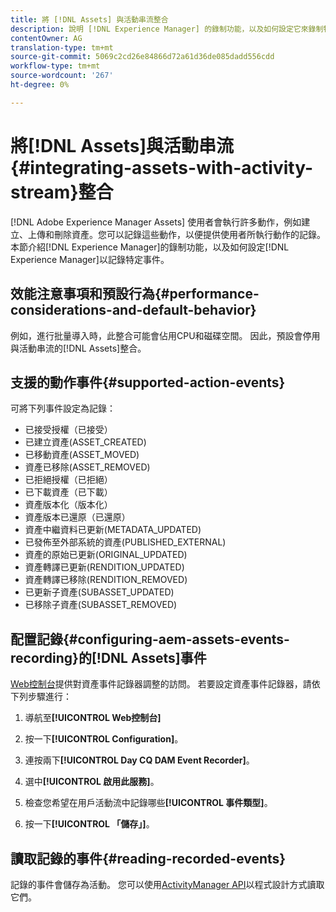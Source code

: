 ```yaml
---
title: 將 [!DNL Assets] 與活動串流整合
description: 說明 [!DNL Experience Manager] 的錄制功能，以及如何設定它來錄制特定事件。
contentOwner: AG
translation-type: tm+mt
source-git-commit: 5069c2cd26e84866d72a61d36de085dadd556cdd
workflow-type: tm+mt
source-wordcount: '267'
ht-degree: 0%

---
```



# 將[!DNL Assets]與活動串流{#integrating-assets-with-activity-stream}整合

[!DNL Adobe Experience Manager Assets] 使用者會執行許多動作，例如建立、上傳和刪除資產。您可以記錄這些動作，以便提供使用者所執行動作的記錄。 本節介紹[!DNL Experience Manager]的錄制功能，以及如何設定[!DNL Experience Manager]以記錄特定事件。

## 效能注意事項和預設行為{#performance-considerations-and-default-behavior}

例如，進行批量導入時，此整合可能會佔用CPU和磁碟空間。 因此，預設會停用與活動串流的[!DNL Assets]整合。

## 支援的動作事件{#supported-action-events}

可將下列事件設定為記錄：

* 已接受授權（已接受）
* 已建立資產(ASSET_CREATED)
* 已移動資產(ASSET_MOVED)
* 資產已移除(ASSET_REMOVED)
* 已拒絕授權（已拒絕）
* 已下載資產（已下載）
* 資產版本化（版本化）
* 資產版本已還原（已還原）
* 資產中繼資料已更新(METADATA_UPDATED)
* 已發佈至外部系統的資產(PUBLISHED_EXTERNAL)
* 資產的原始已更新(ORIGINAL_UPDATED)
* 資產轉譯已更新(RENDITION_UPDATED)
* 資產轉譯已移除(RENDITION_REMOVED)
* 已更新子資產(SUBASSET_UPDATED)
* 已移除子資產(SUBASSET_REMOVED)

## 配置記錄{#configuring-aem-assets-events-recording}的[!DNL Assets]事件

[Web控制台](/help/sites-deploying/configuring-osgi.md)提供對資產事件記錄器調整的訪問。 若要設定資產事件記錄器，請依下列步驟進行：

1. 導航至&#x200B;**[!UICONTROL Web控制台]**

1. 按一下&#x200B;**[!UICONTROL Configuration]**。

1. 連按兩下&#x200B;**[!UICONTROL Day CQ DAM Event Recorder]**。

1. 選中&#x200B;**[!UICONTROL 啟用此服務]**。

1. 檢查您希望在用戶活動流中記錄哪些&#x200B;**[!UICONTROL 事件類型]**。

1. 按一下&#x200B;**[!UICONTROL 「儲存」]**。

## 讀取記錄的事件{#reading-recorded-events}

記錄的事件會儲存為活動。 您可以使用[ActivityManager API](https://helpx.adobe.com/experience-manager/6-5/sites/developing/using/reference-materials/javadoc/com/adobe/granite/activitystreams/ActivityManager.html)以程式設計方式讀取它們。
